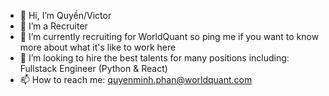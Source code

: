 - 👋 Hi, I’m Quyền/Victor
- 👀 I’m a Recruiter
- 🌱 I’m currently recruiting for WorldQuant so ping me if you want to know more about what it's like to work here
- 💞️ I’m looking to hire the best talents for many positions including: Fullstack Engineer (Python & React)
- 📫 How to reach me: quyenminh.phan@worldquant.com 

<!---
pmq1996/pmq1996 is a ✨ special ✨ repository because its `README.md` (this file) appears on your GitHub profile.
You can click the Preview link to take a look at your changes.
--->
